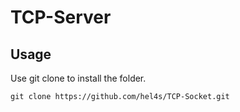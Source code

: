# TCP-Server


## Usage
Use git clone to install the folder. 
```
git clone https://github.com/hel4s/TCP-Socket.git
```

